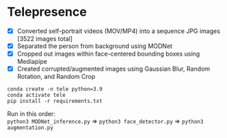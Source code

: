 # Telepresence

- [x] Converted self-portrait videos (MOV/MP4) into a sequence JPG images [3522 images total]
- [x] Separated the person from background using MODNet 
- [x] Cropped out images within face-centered bounding boxes using Mediapipe
- [x] Created corrupted/augmented images using Gaussian Blur, Random Rotation, and Random Crop
```
conda create -n tele python=3.9
conda activate tele
pip install -r requirements.txt
```
Run in this order: <br>
```python3 MODNet_inference.py``` => ```python3 face_detector.py``` => ```python3 augmentation.py```

